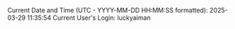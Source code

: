 Current Date and Time (UTC - YYYY-MM-DD HH:MM:SS formatted): 2025-03-29 11:35:54
Current User's Login: luckyaiman
